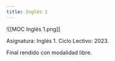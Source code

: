 ```yaml
---
title: Inglés 1
---
```


![[MOC Inglés 1.png]]

Asignatura: Inglés 1.
Ciclo Lectivo: 2023.

Final rendido con modalidad libre.
